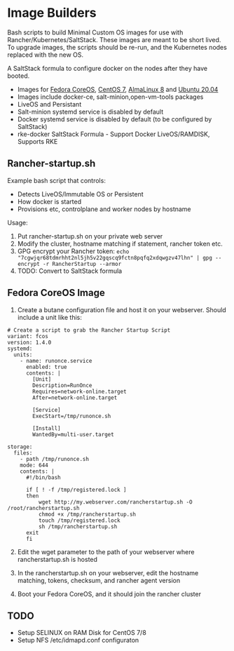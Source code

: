 # Image Builders

Bash scripts to build Minimal Custom OS images for use with Rancher/Kubernetes/SaltStack. These images are meant to be short lived. To upgrade images, the scripts should be re-run, and the Kubernetes nodes replaced with the new OS. 

A SaltStack formula to configure docker on the nodes after they have booted.

- Images for [Fedora CoreOS](https://github.com/wrender/image-builders/tree/main/Fedora-CoreOS), [CentOS 7](https://github.com/wrender/image-builders/tree/main/CentOS-7), [AlmaLinux 8](https://github.com/wrender/image-builders/tree/main/AlmaLinux-8) and [Ubuntu 20.04](https://github.com/wrender/image-builders/tree/main/Ubuntu-20.04)
- Images include docker-ce, salt-minion,open-vm-tools packages
- LiveOS and Persistant
- Salt-minion systemd service is disabled by default
- Docker systemd service is disabled by default (to be configured by SaltStack)
- rke-docker SaltStack Formula - Support Docker LiveOS/RAMDISK, Supports RKE

## Rancher-startup.sh

Example bash script that controls:
- Detects LiveOS/Immutable OS or Persistent
- How docker is started
- Provisions etc, controlplane and worker nodes by hostname

Usage:
1. Put rancher-startup.sh on your private web server
2. Modify the cluster, hostname matching if statement, rancher token etc.
3. GPG encrypt your Rancher token: `echo "7cgwjqr68tdmrhht2nl5jh5v22gqscq9fctn8pqfq2xdqwgzv47lhn" | gpg --encrypt -r RancherStartup --armor`
4. TODO: Convert to SaltStack formula 

## Fedora CoreOS Image
1.  Create a butane configuration file and host it on your webserver.  Should include a unit like this:
```
# Create a script to grab the Rancher Startup Script
variant: fcos
version: 1.4.0
systemd:
  units:
    - name: runonce.service
      enabled: true
      contents: |
        [Unit]
        Description=RunOnce
        Requires=network-online.target
        After=network-online.target

        [Service]
        ExecStart=/tmp/runonce.sh

        [Install]
        WantedBy=multi-user.target

storage:
  files:
    - path /tmp/runonce.sh
    mode: 644
    contents: |
      #!/bin/bash

      if [ ! -f /tmp/registered.lock ]
      then
          wget http://my.webserver.com/rancherstartup.sh -O /root/rancherstartup.sh
          chmod +x /tmp/rancherstartup.sh
          touch /tmp/registered.lock
          sh /tmp/rancherstartup.sh
      exit
      fi
```

2. Edit the wget parameter to the path of your webserver where rancherstartup.sh is hosted

3. In the rancherstartup.sh on your webserver, edit the hostname matching, tokens, checksum, and rancher agent version

4. Boot your Fedora CoreOS, and it should join the rancher cluster

## TODO
- Setup SELINUX on RAM Disk for CentOS 7/8
- Setup NFS /etc/idmapd.conf configuraton

